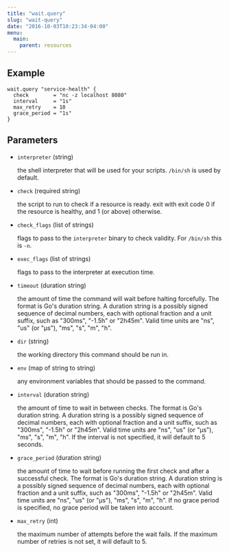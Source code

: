 ```yaml
---
title: "wait.query"
slug: "wait-query"
date: "2016-10-03T10:23:34-04:00"
menu:
  main:
    parent: resources
---
```





## Example

```hcl
wait.query "service-health" {
  check        = "nc -z localhost 8080"
  interval     = "1s"
  max_retry    = 10
  grace_period = "1s"
}

```


## Parameters

- `interpreter` (string)

  the shell interpreter that will be used for your scripts. `/bin/sh` is
used by default.

- `check` (required string)

  the script to run to check if a resource is ready. exit with exit code 0 if
the resource is healthy, and 1 (or above) otherwise.

- `check_flags` (list of strings)

  flags to pass to the `interpreter` binary to check validity. For
`/bin/sh` this is `-n`.

- `exec_flags` (list of strings)

  flags to pass to the interpreter at execution time.

- `timeout` (duration string)

  the amount of time the command will wait before halting forcefully. The
format is Go's duration string. A duration string is a possibly signed
sequence of decimal numbers, each with optional fraction and a unit
suffix, such as "300ms", "-1.5h" or "2h45m". Valid time units are "ns",
"us" (or "µs"), "ms", "s", "m", "h".

- `dir` (string)

  the working directory this command should be run in.

- `env` (map of string to string)

  any environment variables that should be passed to the command.

- `interval` (duration string)

  the amount of time to wait in between checks. The format is Go's duration
string. A duration string is a possibly signed sequence of decimal numbers,
each with optional fraction and a unit suffix, such as "300ms", "-1.5h" or
"2h45m". Valid time units are "ns", "us" (or "µs"), "ms", "s", "m", "h". If
the interval is not specified, it will default to 5 seconds.

- `grace_period` (duration string)

  the amount of time to wait before running the first check and after a
successful check. The format is Go's duration string. A duration string is
a possibly signed sequence of decimal numbers, each with optional fraction
and a unit suffix, such as "300ms", "-1.5h" or "2h45m". Valid time units
are "ns", "us" (or "µs"), "ms", "s", "m", "h". If no grace period is
specified, no grace period will be taken into account.

- `max_retry` (int)

  the maximum number of attempts before the wait fails. If the maximum number
of retries is not set, it will default to 5.


